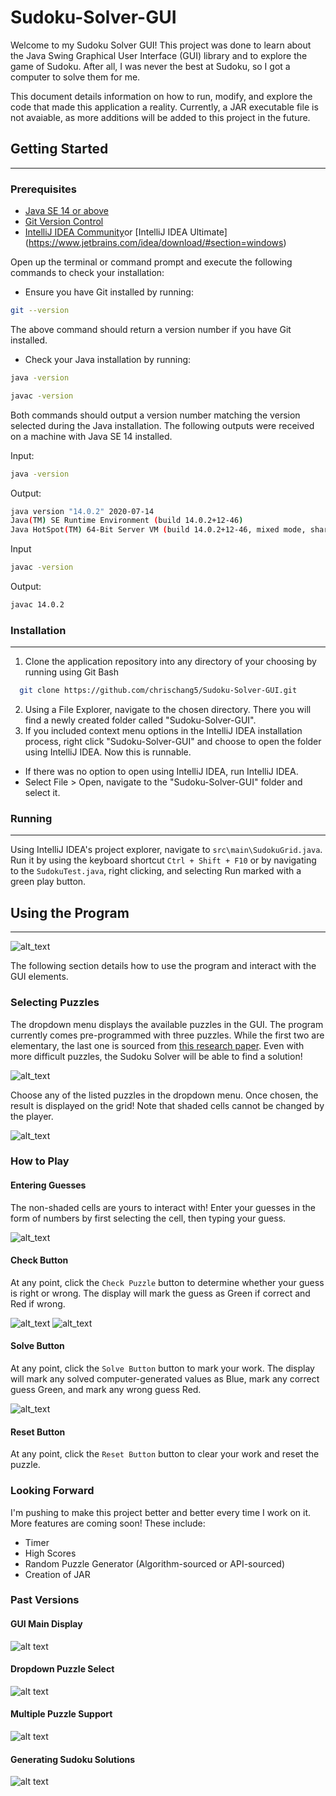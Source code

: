 # Sudoku-Solver-GUI

Welcome to my Sudoku Solver GUI! This project was done to learn about the Java Swing Graphical User Interface (GUI) library and to explore the game of Sudoku. After all, I was never the best at Sudoku, so I got a computer to solve them for me.

This document details information on how to run, modify, and explore the code that made this application a reality. Currently, a JAR executable file is not avaiable, as more additions will be added to this project in the future. 

## Getting Started
___
### Prerequisites

- [Java SE 14 or above](https://www.oracle.com/ca-en/java/technologies/javase/jdk14-archive-downloads.html)
- [Git Version Control](https://git-scm.com/downloads)
- [IntelliJ IDEA Community](https://www.jetbrains.com/idea/download/#section=windows)or [IntelliJ IDEA Ultimate] (https://www.jetbrains.com/idea/download/#section=windows)

Open up the terminal or command prompt and execute the following commands to check your installation:

- Ensure you have Git installed by running: 

```bash
git --version
```

The above command should return a version number if you have Git installed.

- Check your Java installation by running:

```bash
java -version
```

```bash
javac -version
```

Both commands should output a version number matching the version selected during the Java installation. The following outputs were received on a machine with Java SE 14 installed.

Input:
```bash
java -version
```
Output:
```bash
java version "14.0.2" 2020-07-14
Java(TM) SE Runtime Environment (build 14.0.2+12-46)
Java HotSpot(TM) 64-Bit Server VM (build 14.0.2+12-46, mixed mode, sharing)
```
Input
```bash
javac -version
```
Output:
```bash
javac 14.0.2
```

### Installation
___
1. Clone the application repository into any directory of your choosing by running using Git Bash
```bash
  git clone https://github.com/chrischang5/Sudoku-Solver-GUI.git
```
2. Using a File Explorer, navigate to the chosen directory. There you will find a newly created folder called "Sudoku-Solver-GUI".
3. If you included context menu options in the IntelliJ IDEA installation process, right click "Sudoku-Solver-GUI" and choose to open the folder using IntelliJ IDEA. Now this is runnable.
- If there was no option to open using IntelliJ IDEA, run IntelliJ IDEA. 
- Select File > Open, navigate to the "Sudoku-Solver-GUI" folder and select it.

### Running
___
Using IntelliJ IDEA's project explorer, navigate to ```src\main\SudokuGrid.java```. Run it by using the keyboard shortcut ```Ctrl + Shift + F10``` or by navigating to the ```SudokuTest.java```, right clicking, and selecting Run marked with a green play button.

## Using the Program
___
![alt_text](https://github.com/chrischang5/Sudoku-Solver-GUI/blob/main/readme/V2/mainDisplay.png)

The following section details how to use the program and interact with the GUI elements.

### Selecting Puzzles
The dropdown menu displays the available puzzles in the GUI. The program currently comes pre-programmed with three puzzles. While the first two are elementary, the last one is sourced from [this research paper](http://blogs.nature.com/news/2012/01/mathematician-claims-breakthrough-in-sudoku-mathematics.html). Even with more difficult puzzles, the Sudoku Solver will be able to find a solution!

![alt_text](https://github.com/chrischang5/Sudoku-Solver-GUI/blob/main/readme/V2/dropdownMenu.png)

Choose any of the listed puzzles in the dropdown menu. Once chosen, the result is displayed on the grid! Note that shaded cells cannot be changed by the player.

![alt_text](https://github.com/chrischang5/Sudoku-Solver-GUI/blob/main/readme/V2/puzzle0demo.png)

### How to Play
#### Entering Guesses
The non-shaded cells are yours to interact with! Enter your guesses in the form of numbers by first selecting the cell, then typing your guess.

![alt_text](https://github.com/chrischang5/Sudoku-Solver-GUI/blob/main/readme/V2/interactive_boxes.png)

#### Check Button
At any point, click the ```Check Puzzle``` button to determine whether your guess is right or wrong. The display will mark the guess as Green if correct and Red if wrong.

![alt_text](https://github.com/chrischang5/Sudoku-Solver-GUI/blob/main/readme/V2/checkpuzzleResult.png)
![alt_text](https://github.com/chrischang5/Sudoku-Solver-GUI/blob/main/readme/V2/checkpuzzleResultwrong.png)

#### Solve Button
At any point, click the ```Solve Button``` button to mark your work. The display will mark any solved computer-generated values as Blue, mark any correct guess Green, and mark any wrong guess Red.

![alt_text](https://github.com/chrischang5/Sudoku-Solver-GUI/blob/main/readme/V2/solvepuzzleResult.png)

#### Reset Button
At any point, click the ```Reset Button``` button to clear your work and reset the puzzle.

### Looking Forward
I'm pushing to make this project better and better every time I work on it. More features are coming soon! These include:
- Timer
- High Scores
- Random Puzzle Generator (Algorithm-sourced or API-sourced) 
- Creation of JAR

### Past Versions
#### GUI Main Display

![alt text](https://github.com/chrischang5/Sudoku-Explorer/blob/main/readme/V1/unsolvedpuzzle.png?raw=true)

#### Dropdown Puzzle Select

![alt text](https://github.com/chrischang5/Sudoku-Explorer/blob/main/readme/V1/puzzleselect.png?raw=true)

#### Multiple Puzzle Support

![alt text](https://github.com/chrischang5/Sudoku-Explorer/blob/main/readme/V1/unsolvedpuzzle2.png?raw=true)

#### Generating Sudoku Solutions

![alt text](https://github.com/chrischang5/Sudoku-Explorer/blob/main/readme/V1/solvedpuzzle.png?raw=true)

